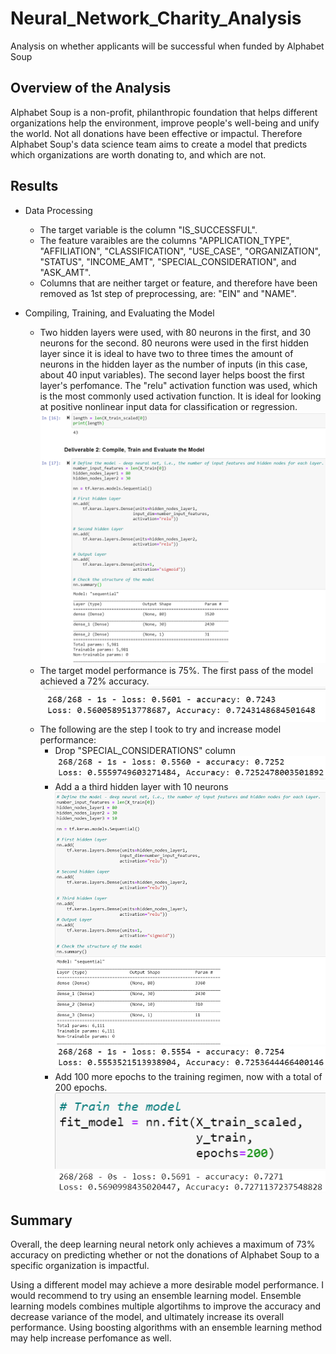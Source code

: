 # Neural_Network_Charity_Analysis
Analysis on whether applicants will be successful when funded by Alphabet Soup

## Overview of the Analysis
Alphabet Soup is a non-profit, philanthropic foundation that helps different organizations help the environment, improve people's well-being and unify the world.  Not all donations have been effective or impactul.  Therefore Alphabet Soup's data science team aims to create a model that predicts which organizations are worth donating to, and which are not.

## Results
- Data Processing
    - The target variable is the column "IS_SUCCESSFUL".
    - The feature varaibles are the columns "APPLICATION_TYPE", "AFFILIATION", "CLASSIFICATION", "USE_CASE", "ORGANIZATION", "STATUS", "INCOME_AMT", "SPECIAL_CONSIDERATION", and "ASK_AMT".
    - Columns that are neither target or feature, and therefore have been removed as 1st step of preprocessing, are:  "EIN" and "NAME".

- Compiling, Training, and Evaluating the Model
    - Two hidden layers were used, with 80 neurons in the first, and 30 neurons for the second.  80 neurons were used in the first hidden layer since it is ideal to have two to three times the amount of neurons in the hidden layer as the number of inputs \(in this case, about 40 input variables\).  The second layer helps boost the first layer's perfomance.  The "relu" activation function was used, which is the most commonly used activation function.  It is ideal for looking at positive nonlinear input data for classification or regression.\
    ![alt text](https://github.com/ABonuan/Neural_Network_Charity_Analysis/blob/main/Resources/Model_definition.png?raw=True)
    - The target model performance is 75%.  The first pass of the model achieved a 72% accuracy.\
    ![alt text](https://github.com/ABonuan/Neural_Network_Charity_Analysis/blob/main/Resources/first_pass_72_percent.png?raw=True)
    - The following are the step I took to try and increase model performance:
        - Drop "SPECIAL_CONSIDERATIONS" column\
        ![alt text](https://github.com/ABonuan/Neural_Network_Charity_Analysis/blob/main/Resources/first_opt_drop_special_consideration_73_percent.png?raw=True)
        - Add a a third hidden layer with 10 neurons\
        ![alt text](https://github.com/ABonuan/Neural_Network_Charity_Analysis/blob/main/Resources/second_opt_add_third_hidden_layer.png?raw=True)
        ![alt text](https://github.com/ABonuan/Neural_Network_Charity_Analysis/blob/main/Resources/second_opt_73_percent.png?raw=True)
        - Add 100 more epochs to the training regimen, now with a total of 200 epochs.\
        ![alt text](https://github.com/ABonuan/Neural_Network_Charity_Analysis/blob/main/Resources/third_opt_add_100_epochs.png?raw=True)
        ![alt text](https://github.com/ABonuan/Neural_Network_Charity_Analysis/blob/main/Resources/third_opt_73_percent.png?raw=True) 

## Summary
Overall, the deep learning neural netork only achieves a maximum of 73% accuracy on predicting whether or not the donations of Alphabet Soup to a specific organization is impactful.

Using a different model may achieve a more desirable model performance.  I would recommend to try using an ensemble learning model.  Ensemble learning models combines multiple algortihms to improve the accuracy and decrease variance of the model, and ultimately increase its overall performance.  Using boosting algorithms with an ensemble learning method may help increase perfomance as well.